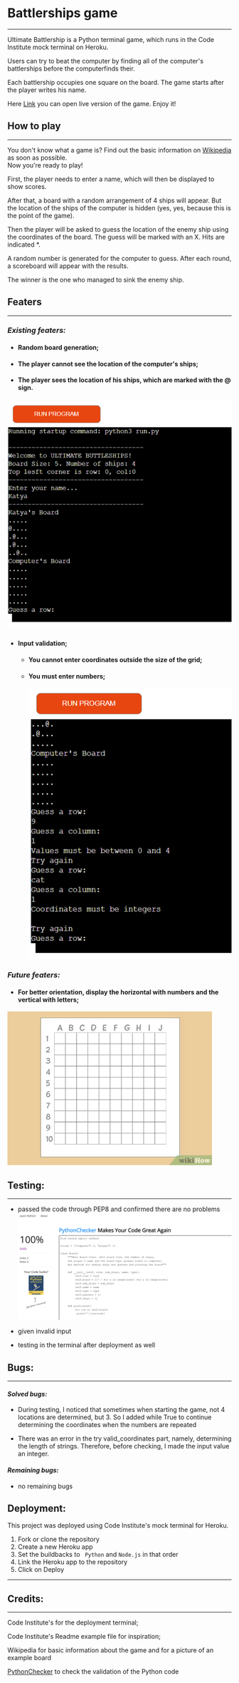 # Battlerships game

---

Ultimate Battlership is a Python terminal game, which runs in the Code Institute mock terminal on Heroku.

Users can try to beat the computer by finding all of the computer's battlerships before the computerfinds their.<br>

Each battlership occupies one square on the board.
The game starts after the player writes his name.
<br>

Here [Link](https://buttleerships-game-41ca3ea47dae.herokuapp.com/) you can open live version of the game.
Enjoy it!

## How to play

---

You don't know what a game is?
Find out the basic information on [Wikipedia](<https://en.wikipedia.org/wiki/Battleship_(game)>) as soon as possible.<br>
Now you're ready to play!

First, the player needs to enter a name, which will then be displayed to show scores.<br>

After that, a board with a random arrangement of 4 ships will appear. But the location of the ships of the computer is hidden (yes, yes, because this is the point of the game).<br>

Then the player will be asked to guess the location of the enemy ship using the coordinates of the board. The guess will be marked with an X.
Hits are indicated \*.<br>

A random number is generated for the computer to guess.
After each round, a scoreboard will appear with the results. <br>

The winner is the one who managed to sink the enemy ship.

## Featers

---

### _Existing featers:_

- #### Random board generation;

- #### The player cannot see the location of the computer's ships;

- #### The player sees the location of his ships, which are marked with the @ sign.

![An image that shows how the game's boards look](./doc/readme-content/boards.png)

- #### Input validation;

  - #### You cannot enter coordinates outside the size of the grid;

  - #### You must enter numbers;
    ![An image that shows the validation of an input](./doc/readme-content/validation.png)

### _Future featers:_

- #### For better orientation, display the horizontal with numbers and the vertical with letters;

![An image that shows board's example](./doc/readme-content/board-example.jpg)

## Testing:

---

- passed the code through PEP8 and confirmed there are no problems
  ![An image that shows testing of the app](./doc/readme-content/testing.png)

- given invalid input
- testing in the terminal after deployment as well

## Bugs:

---

#### _Solved bugs:_

- During testing, I noticed that sometimes when starting the game, not 4 locations are determined, but 3. So I added while True to continue determining the coordinates when the numbers are repeated

- There was an error in the try valid_coordinates part, namely, determining the length of strings. Therefore, before checking, I made the input value an integer.

#### _Remaining bugs:_

- no remaining bugs

## Deployment:

This project was deployed using Code Institute's mock terminal for Heroku.<br>

1. Fork or clone the repository
2. Create a new Heroku app
3. Set the buildbacks to <code> Python</code> and <code>Node.js</code> in that order
4. Link the Heroku app to the repository
5. Click on Deploy

---

## Credits:

---

Code Institute's for the deployment terminal;<br>

Code Institute's Readme example file for inspiration;<br>

Wikipedia for basic information about the game and for a picture of an example board<br>

[PythonChecker](https://www.pythonchecker.com/) to check the validation of the Python code
